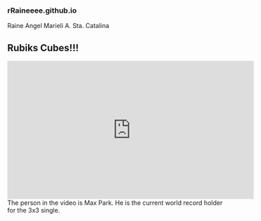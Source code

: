 ### rRaineeee.github.io
Raine Angel Marieli A. Sta. Catalina

## Rubiks Cubes!!!
<iframe width="560" height="315" src="https://www.youtube.com/embed/gh8HX4itF_w?si=6kXlshGcBggizwfh" title="YouTube video player" frameborder="0" allow="accelerometer; autoplay; clipboard-write; encrypted-media; gyroscope; picture-in-picture; web-share" allowfullscreen></iframe>
The person in the video is Max Park. He is the current world record holder for the 3x3 single. 
